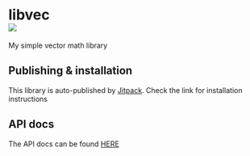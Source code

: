 # libvec <br> [![](https://jitpack.io/v/ewpratten/libvec.svg)](https://jitpack.io/#ewpratten/libvec)
My simple vector math library

## Publishing & installation
This library is auto-published by [Jitpack](https://jitpack.io/#ewpratten/libvec). Check the link for installation instructions

## API docs
The API docs can be found [HERE](https://ewpratten.github.io/libvec/)
